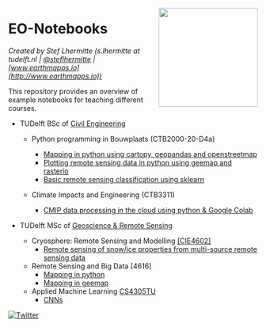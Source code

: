 [<img src="https://raw.githubusercontent.com/mbakker7/exploratory_computing_with_python/master/tudelft_logo.png" width="200" align='right'>](https://www.tudelft.nl/citg/over-faculteit/afdelingen/geoscience-remote-sensing/staff/scientific-staff/dr-stef-lhermitte)

# EO-Notebooks
*Created by Stef Lhermitte (s.lhermitte at tudelft.nl |  [@steflhermitte](https://twitter.com/StefLhermitte) | [www.earthmapps.io](http://www.earthmapps.io))*

This repository provides an overview of example notebooks for teaching different courses.

* TUDelft BSc of [Civil Engineering](https://www.tudelft.nl/en/education/programmes/bachelors/ct/bachelor-of-civil-engineering)
  * Python programming in Bouwplaats (CTB2000-20-D4a)
    * [Mapping in python using cartopy, geopandas and openstreetmap](PythonProgramming/RS_Notebook1_Mapping_in_python.ipynb)
    * [Plotting remote sensing data in python using geemap and rasterio](PythonProgramming/RS_Notebook2_Loading_RS_data_in_python.ipynb)
    * [Basic remote sensing classification using sklearn](PythonProgramming/RS_Notebook3_classification.ipynb)

  * Climate Impacts and Engineering (CTB3311)
    * [CMIP data processing in the cloud using python & Google Colab](ClimateImpactsAndEngineering/CTB3311_CMIPinPython.ipynb)

* TUDelft MSc of [Geoscience & Remote Sensing](https://www.tudelft.nl/citg/over-de-faculteit/afdelingen/geoscience-remote-sensing/education/msc-track-geoscience-and-remote-sensing)
  * Cryosphere: Remote Sensing and Modelling [[CIE4602]](https://studiegids.tudelft.nl/a101_displayCourse.do?course_id=52720)
    * [Remote sensing of snow/ice properties from multi-source remote sensing data](Cryosphere/CIE4602_RSAssignment_2020_21_Q3.ipynb)
  * Remote Sensing and Big Data [4616]
    * [Mapping in python](RemoteSensing%2BBigData/RSBD_Notebook1_Mapping_in_python_2021.ipynb) 
    * [Mapping in geemap](RemoteSensing%2BBigData/RSBD_Notebook2_PythonMappinginGEE.ipynb)
  * Applied Machine Learning [CS4305TU](https://studiegids.tudelft.nl/a101_displayCourse.do?course_id=60276&_NotifyTextSearch_)
    * [CNNs](AppliedMachineLearning/AppliedMachineLearning_Week7_CNN_exampleNotebook.ipynb)  

[![Twitter](https://img.shields.io/twitter/url/https/twitter.com/cloudposse.svg?style=social&label=%20%40steflhermitte)](https://twitter.com/steflhermitte)
